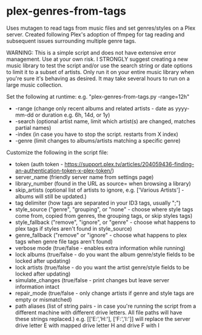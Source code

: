 # plex-genres-from-tags
Uses mutagen to read tags from music files and set genres/styles on a Plex server. Created following Plex's adoption of ffmpeg for tag reading and subsequent issues surrounding multiple genre tags.

WARNING: This is a simple script and does not have extensive error management. Use at your own risk. I STRONGLY suggest creating a new music library to test the script and/or use the search string or date options to limit it to a subset of artists. Only run it on your entire music library when you're sure it's behaving as desired. It may take several hours to run on a large music collection.

Set the following at runtime: e.g. "plex-genres-from-tags.py -range=12h"
- -range (change only recent albums and related artists - date as yyyy-mm-dd or duration e.g. 6h, 14d, or 1y)
- -search (optional artist name, limit which artist(s) are changed, matches partial names)
- -index (in case you have to stop the script. restarts from X index)
- -genre (limit changes to albums/artists matching a specific genre)

Customize the following in the script file:
- token (auth token - https://support.plex.tv/articles/204059436-finding-an-authentication-token-x-plex-token/)
- server_name (friendly server name from settings page)
- library_number (found in the URL as source= when browsing a library)
- skip_artists (optional list of artists to ignore, e.g. ['Various Artists'] - albums will still be updated.)
- tag delimiter (how tags are separated in your ID3 tags, usually ";")
- style_source ("genre", "grouping", or "none" - choose where style tags come from, copied from genres, the grouping tags, or skip styles tags)
- style_fallback ("remove", "ignore", or "genre" - choose what happens to plex tags if styles aren't found in style_source)
- genre_fallback ("remove" or "ignore" - choose what happens to plex tags when genre file tags aren't found)
- verbose mode (true/false - enables extra information while running)
- lock albums (true/false - do you want the album genre/style fields to be locked after updating)
- lock artists (true/false - do you want the artist genre/style fields to be locked after updating)
- simulate_changes (true/false - print changes but leave server information intact
- repair_mode (true/false - only change artists if genre and style tags are empty or mismatched)
- path aliases (list of string pairs - in case you're running the script from a different machine with different drive letters. All file paths will have these strings replaced.) e.g.  [['E:','H:'], ['F:','I:']] will replace the server drive letter E with mapped drive letter H and drive F with I
